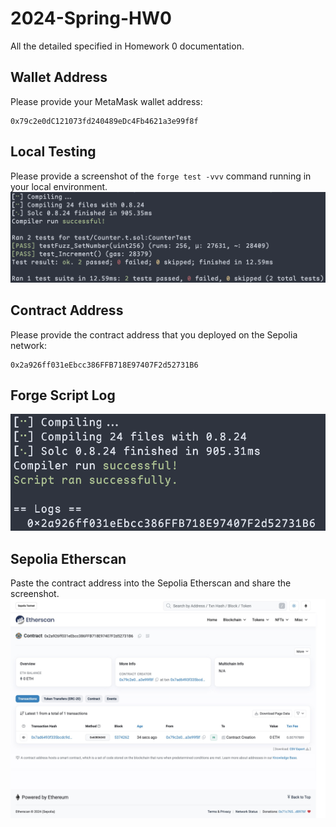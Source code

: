 # 2024-Spring-HW0

All the detailed specified in Homework 0 documentation.

## Wallet Address

Please provide your MetaMask wallet address:

```
0x79c2e0dC121073fd240489eDc4Fb4621a3e99f8f
```

## Local Testing

Please provide a screenshot of the `forge test -vvv` command running in your local environment.
![forgeTest](hw0/images/forgeTest.png)

## Contract Address

Please provide the contract address that you deployed on the Sepolia network:

```
0x2a926ff031eEbcc386FFB718E97407F2d52731B6
```

## Forge Script Log

![forgeScript](hw0/images/forge_script.png)

## Sepolia Etherscan

Paste the contract address into the Sepolia Etherscan and share the screenshot.
![Sepolia Etherscan](hw0/images/Sepolia_Etherscan.jpeg)
